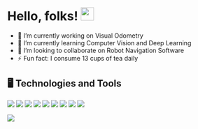 # Hello, folks! <img src="https://raw.githubusercontent.com/MartinHeinz/MartinHeinz/master/wave.gif" width="30px">

<!--
**reachpranjal/reachpranjal** is a ✨ _special_ ✨ repository because its `README.md` (this file) appears on your GitHub profile.
Here are some ideas to get you started:
-->
- 🔭 I’m currently working on Visual Odometry
- 🌱 I’m currently learning Computer Vision and Deep Learning
- 👯 I’m looking to collaborate on Robot Navigation Software
- ⚡ Fun fact: I consume 13 cups of tea daily

## :desktop_computer: Technologies and Tools 
![](https://img.shields.io/badge/OS-Ubuntu-informational?style=plastic&logo=ubuntu&logoColor=white&color=2bbc8a) ![](https://img.shields.io/badge/IDE-VS_Code-informational?style=plastic&logo=visual-studio-code&logoColor=white&color=2bbc8a) ![](https://img.shields.io/badge/Code-Python-informational?style=plastic&logo=python&logoColor=white&color=2bbc8a) ![](https://img.shields.io/badge/Code-C++-informational?style=plastic&logo=c&logoColor=white&color=2bbc8a) ![](https://img.shields.io/badge/Code-CMake-informational?style=plastic&logo=cmake&logoColor=white&color=2bbc8a) ![](https://img.shields.io/badge/Shell-Bash-informational?style=plastic&logo=powershell&logoColor=white&color=2bbc8a) ![](https://img.shields.io/badge/Code-C++-informational?style=plastic&logo=c&logoColor=white&color=2bbc8a) ![](https://img.shields.io/badge/Cloud-AWS-informational?style=plastic&logo=digitalocean&logoColor=white&color=2bbc8a) ![](https://img.shields.io/badge/Tool-ROS-informational?style=plastic&logo=probot&logoColor=white&color=2bbc8a)


<img src = "https://github-readme-stats.vercel.app/api/?username=reachpranjal&&theme=tokyonight&show_icons=true&hide=stars">
<!-- <img src = "https://github-readme-stats.vercel.app/api/top-langs/?username=reachpranjal&layout=compact&theme=tokyonight (https://github.com/anuraghazra/github-readme-stats)">
-->
